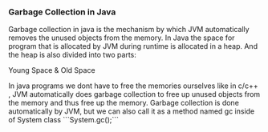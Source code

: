<h3>Garbage Collection in Java</h3>


<p>Garbage collection in java is the mechanism by which JVM automatically removes the unused objects from the memory. In Java the space for program that is allocated by JVM during runtime is allocated in a heap. And the heap is also divided into two parts: </p>
<bold>Young Space &</bold>
<bold>Old Space</bold>

<p>In java programs we dont have to free the memories ourselves like in c/c++ , JVM automatically does garbage collection to free up unused objects from the memory and thus free up the memory. Garbage collection is done automatically by JVM, but we can also call it as a method named gc inside of System class 
```System.gc();```
</p>
